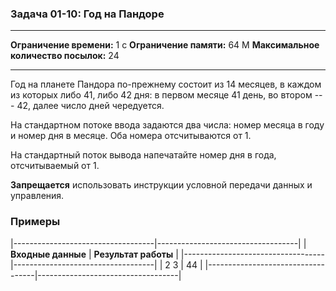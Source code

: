 ### Задача 01-10: Год на Пандоре

  -------------------------------------- ------
  **Ограничение времени:**               1 с
  **Ограничение памяти:**                64 M
  **Максимальное количество посылок:**   24
  -------------------------------------- ------

Год на планете Пандора по-прежнему состоит из 14 месяцев, в каждом из
которых либо 41, либо 42 дня: в первом месяце 41 день, во втором --- 42,
далее число дней чередуется.

На стандартном потоке ввода задаются два числа: номер месяца в году и
номер дня в месяце. Оба номера отсчитываются от 1.

На стандартный поток вывода напечатайте номер дня в года, отсчитываемый
от 1.

**Запрещается** использовать инструкции условной передачи данных и
управления.

### Примеры

|-----------------------------------|-----------------------------------|
| **Входные данные**                | **Результат работы**              |
|-----------------------------------|-----------------------------------|
|     2 3                           |     44                            |
|-----------------------------------|-----------------------------------|
